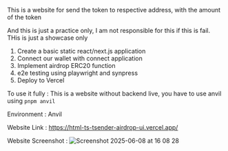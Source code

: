 This is a website for send the token to respective address, with the amount of the token

And this is just a practice only, I am not responsible for this if this is fail. THis is just a showcase only

1. Create a basic static react/next.js application
2. Connect our wallet with connect application
3. Implement airdrop ERC20 function 
4. e2e testing using playwright and synpress
5. Deploy to Vercel

To use it fully : This is a website without backend live, you have to use anvil using `pnpm anvil`

Environment : Anvil

Website Link : https://html-ts-tsender-airdrop-ui.vercel.app/

Website Screenshot : 
![Screenshot 2025-06-08 at 16 08 28](https://github.com/user-attachments/assets/7d8704b2-7c54-4e23-b56b-d8209a0acb3b)

